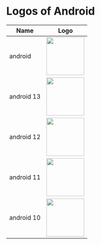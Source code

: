# Logos of Android
Name|Logo
--|--
android|<img src="https://user-images.githubusercontent.com/69227436/236680359-aba84248-0f63-420e-8ccc-ad0d32253600.png" width="100px"> 
android 13|<img src="https://user-images.githubusercontent.com/69227436/236680358-50aa2bbf-86c9-416c-90ab-01fcabea80b1.png" width="100px"> 
android 12|<img src="https://user-images.githubusercontent.com/69227436/236680357-d04f126f-9cd3-4d70-bb0b-d7c8db89e03f.png" width="100px"> 
android 11|<img src="https://user-images.githubusercontent.com/69227436/236680356-6fbdcf96-5778-4939-9c6f-e5707734e39b.png" width="100px"> 
android 10|<img src="https://user-images.githubusercontent.com/69227436/236680354-47f077ae-8e86-4d64-9cb8-6e57bbb9fafb.png" width="100px"> 
